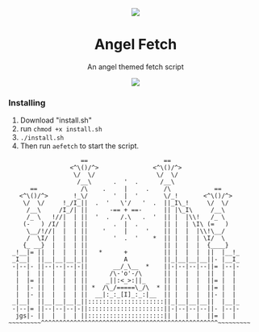 <p align="center">
    <img src="https://i.imgur.com/sczgv5H.png" />
    
</p>

<h1 align="center">Angel Fetch</h1>
<p align="center">An angel themed fetch script</p>

<p align="center">
<a href="./license"><img src="https://shields.io/github/license/anger/angelfetch?style=for-the-badge&logo=appveyor"></a>
</p>

### Installing
1. Download "install.sh"
2. run `chmod +x install.sh`
3. `./install.sh`
4. Then run `aefetch` to start the script.


```
                    ==                     ==
                 <^\()/^>               <^\()/^>
                  \/  \/                 \/  \/
                   /__\      .  '  .      /__\ 
      ==            /\    .     |     .    /\            ==
   <^\()/^>       !_\/       '  |  '       \/_!       <^\()/^>
    \/  \/     !_/I_||  .  '   \'/   '  .  ||_I\_!     \/  \/
     /__\     /I_/| ||      -== + ==-      || |\_I\     /__\
     /_ \   !//|  | ||  '  .   /.\   .  '  || |  |\\!   /_ \
    (-   ) /I/ |  | ||       .  |  .       || |  | \I\ (=   )
     \__/!//|  |  | ||    '     |     '    || |  |  |\\!\__/
     /  \I/ |  |  | ||       '  .  '    *  || |  |  | \I/  \
    {_ __}  |  |  | ||                     || |  |  |  {____}
 _!__|= ||  |  |  | ||   *      +          || |  |  |  ||  |__!_
 _I__|  ||__|__|__|_||          A          ||_|__|__|__||- |__I_
 -|--|- ||--|--|--|-||       __/_\__  *    ||-|--|--|--||= |--|-
  |  |  ||  |  |  | ||      /\-'o'-/\      || |  |  |  ||  |  |
  |  |= ||  |  |  | ||     _||:<_>:||_     || |  |  |  ||= |  |
  |  |- ||  |  |  | || *  /\_/=====\_/\  * || |  |  |  ||= |  |
  |  |- ||  |  |  | ||  __|:_:_[I]_:_:|__  || |  |  |  ||- |  | 
 _|__|  ||__|__|__|_||:::::::::::::::::::::||_|__|__|__||  |__|_
 -|--|= ||--|--|--|-||:::::::::::::::::::::||-|--|--|--||- |--|-
  jgs|- ||  |  |  | ||:::::::::::::::::::::|| |  |  |  ||= |  | 
~~~~~~~~~^^^^^^^^^^^^^^^^^^^^^^^^^^^^^^^^^^^^^^^^^^^^^^^^^~~~~~~~~~

```

